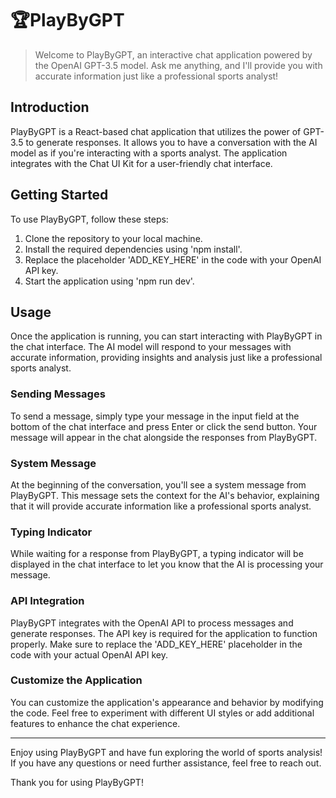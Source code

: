 # :trophy:PlayByGPT
> Welcome to PlayByGPT, an interactive chat application powered by the OpenAI GPT-3.5 model. Ask me anything, and I'll provide you with accurate information just like a professional sports analyst!

## Introduction
PlayByGPT is a React-based chat application that utilizes the power of GPT-3.5 to generate responses. It allows you to have a conversation with the AI model as if you're interacting with a sports analyst. The application integrates with the Chat UI Kit for a user-friendly chat interface.

## Getting Started
To use PlayByGPT, follow these steps:

1. Clone the repository to your local machine.
2. Install the required dependencies using 'npm install'.
3. Replace the placeholder 'ADD_KEY_HERE' in the code with your OpenAI API key.
4. Start the application using 'npm run dev'.

## Usage
Once the application is running, you can start interacting with PlayByGPT in the chat interface. The AI model will respond to your messages with accurate information, providing insights and analysis just like a professional sports analyst.

### Sending Messages
To send a message, simply type your message in the input field at the bottom of the chat interface and press Enter or click the send button. Your message will appear in the chat alongside the responses from PlayByGPT.

### System Message
At the beginning of the conversation, you'll see a system message from PlayByGPT. This message sets the context for the AI's behavior, explaining that it will provide accurate information like a professional sports analyst.

### Typing Indicator
While waiting for a response from PlayByGPT, a typing indicator will be displayed in the chat interface to let you know that the AI is processing your message.

### API Integration
PlayByGPT integrates with the OpenAI API to process messages and generate responses. The API key is required for the application to function properly. Make sure to replace the 'ADD_KEY_HERE' placeholder in the code with your actual OpenAI API key.

### Customize the Application
You can customize the application's appearance and behavior by modifying the code. Feel free to experiment with different UI styles or add additional features to enhance the chat experience.

---
Enjoy using PlayByGPT and have fun exploring the world of sports analysis! If you have any questions or need further assistance, feel free to reach out.

Thank you for using PlayByGPT!
